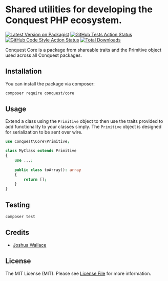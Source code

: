 # Shared utilities for developing the Conquest PHP ecosystem.

[![Latest Version on Packagist](https://img.shields.io/packagist/v/conquest/core.svg?style=flat-square)](https://packagist.org/packages/conquest/core)
[![GitHub Tests Action Status](https://img.shields.io/github/actions/workflow/status/jdw5/conquest-core/run-tests.yml?branch=main&label=tests&style=flat-square)](https://github.com/jdw5/conquest-core/actions?query=workflow%3Arun-tests+branch%3Amain)
[![GitHub Code Style Action Status](https://img.shields.io/github/actions/workflow/status/jdw5/conquest-core/fix-php-code-style-issues.yml?branch=main&label=code%20style&style=flat-square)](https://github.com/jdw5/conquest-core/actions?query=workflow%3A"Fix+PHP+code+style+issues"+branch%3Amain)
[![Total Downloads](https://img.shields.io/packagist/dt/conquest/core.svg?style=flat-square)](https://packagist.org/packages/conquest/core)

Conquest Core is a package from shareable traits and the Primitive object used across all Conquest packages.

## Installation

You can install the package via composer:

```bash
composer require conquest/core
```

## Usage
Extend a class using the `Primitive` object to then use the traits provided to add functionality to your classes simply. The `Primitive` object is designed for serialization to be sent over wire.

```php
use Conquest\Core\Primitive;

class MyClass extends Primitive
{
    use ...;
    
    public class toArray(): array
    {
        return [];
    }
}
```

## Testing

```bash
composer test
```

## Credits

- [Joshua Wallace](https://github.com/jdw5)

## License

The MIT License (MIT). Please see [License File](LICENSE.md) for more information.
